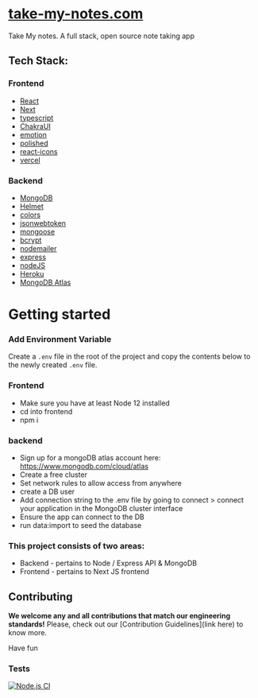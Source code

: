 # [take-my-notes.com](https://take-my-notes.com)

Take My notes. A full stack, open source note taking app

## Tech Stack: 


### Frontend 
- [React](https://github.com/facebook/react)
- [Next](https://github.com/vercel/next.js)
- [typescript](https://github.com/Microsoft/TypeScript)
- [ChakraUI](https://chakra-ui.com/)
- [emotion](https://github.com/emotion-js/emotion)
- [polished](https://github.com/styled-components/polished)
- [react-icons](https://github.com/react-icons/react-icons)
- [vercel](https://vercel.com/)

### Backend 
- [MongoDB](https://www.mongodb.com/)
- [Helmet](https://helmetjs.github.io/)
- [colors](https://github.com/marak/colors.js/)
- [jsonwebtoken](https://jwt.io/)
- [mongoose](https://mongoosejs.com/)
- [bcrypt](https://www.npmjs.com/package/bcryptjs)
- [nodemailer](https://nodemailer.com/about/)
- [express](http://expressjs.com/)
- [nodeJS](https://nodejs.org/en/)
- [Heroku](https://www.heroku.com/)
- [MongoDB Atlas](https://www.mongodb.com/cloud/atlas)




# Getting started 

### Add Environment Variable

Create a `.env` file in the root of the project and copy the contents below to the newly created `.env` file.



### Frontend 
* Make sure you have at least Node 12 installed 
* cd into frontend 
* npm i 

### backend 
* Sign up for a mongoDB atlas account here: https://www.mongodb.com/cloud/atlas
* Create a free cluster 
* Set network rules to allow access from anywhere
* create a DB user 
* Add connection string to the .env file by going to connect > connect your application in the MongoDB cluster interface 
* Ensure the app can connect to the DB 
* run data:import to seed the database 


### This project consists of two areas: 
* Backend - pertains to Node / Express API & MongoDB 
* Frontend - pertains to Next JS frontend 


## Contributing

**We welcome any and all contributions that match our engineering standards!**
Please, check out our [Contribution Guidelines](link here) to know more.

Have fun 
### Tests 

[![Node.js CI](https://github.com/luke-h1/take-my-notes.com/actions/workflows/node.js.yml/badge.svg)](https://github.com/luke-h1/take-my-notes.com/actions/workflows/node.js.yml)


